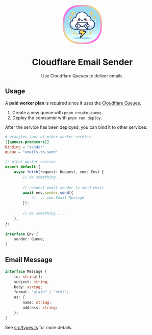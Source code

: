 <p align="center">
    <img alt="Cloudflare Email Sender Icon, by DALL-E" height="128" src="./images/icon.png">
    <h1 align="center">Cloudflare Email Sender</h1>
    <p align="center">Use Cloudflare Queues to deliver emails.</p>
</p>

## Usage

A **paid worker plan** is required since it uses the [Cloudflare Queues](https://developers.cloudflare.com/queues/).

1. Create a new queue with `pnpm create-queue`.
2. Deploy the comsumer with `pnpm run deploy`.

After the service has been deployed, you can bind it to other services:

```toml
# wrangler.toml of other worker service
[[queues.producers]]
binding = "sender"
queue = "emails-to-send"
```

```ts
// other worker service
export default {
    async fetch(request: Request, env: Env) {
        // do something ...

        // request email sender to send email
        await env.sender.send({
            // ... see Email Message
        });

        // do something ...
    },
};

interface Env {
    sender: Queue;
}
```

## Email Message

```ts
interface Message {
    to: string[];
    subject: string;
    body: string;
    format: "plain" | "html";
    as: {
        name: string;
        address: string;
    };
}
```

See [src/types.ts](./src/types.ts) for more details.
